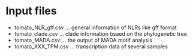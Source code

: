 # Input files

* tomato_NLR_gff.csv ... general information of NLRs like gff format
* tomato_clade.csv ... clade information bsaed on the phylogenetic tree
* tomato_MADA.csv ... the output of MADA motif analysis
* tomato_XXX_TPM.csv ... transcription data of several samples